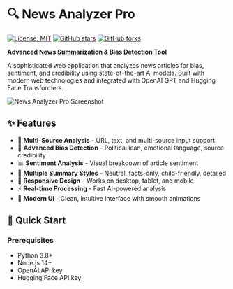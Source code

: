 # 🔍 News Analyzer Pro

[![License: MIT](https://img.shields.io/badge/License-MIT-yellow.svg)](https://opensource.org/licenses/MIT)
[![GitHub stars](https://img.shields.io/github/stars/Love447-png/news-analyzer-pro.svg)](https://github.com/Love447-png/news-analyzer-pro/stargazers)
[![GitHub forks](https://img.shields.io/github/forks/Love447-png/news-analyzer-pro.svg)](https://github.com/Love447-png/news-analyzer-pro/network)

**Advanced News Summarization & Bias Detection Tool**

A sophisticated web application that analyzes news articles for bias, sentiment, and credibility using state-of-the-art AI models. Built with modern web technologies and integrated with OpenAI GPT and Hugging Face Transformers.

![News Analyzer Pro Screenshot](assets/images/screenshots/main-interface.png)

## ✨ Features

- 📰 **Multi-Source Analysis** - URL, text, and multi-source input support
- 🎯 **Advanced Bias Detection** - Political lean, emotional language, source credibility
- 📊 **Sentiment Analysis** - Visual breakdown of article sentiment
- 🔄 **Multiple Summary Styles** - Neutral, facts-only, child-friendly, detailed
- 📱 **Responsive Design** - Works on desktop, tablet, and mobile
- ⚡ **Real-time Processing** - Fast AI-powered analysis
- 🎨 **Modern UI** - Clean, intuitive interface with smooth animations

## 🚀 Quick Start

### Prerequisites
- Python 3.8+
- Node.js 14+
- OpenAI API key
- Hugging Face API key
